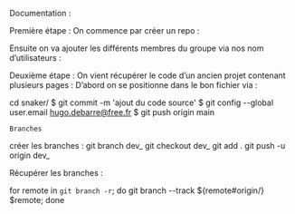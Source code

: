 Documentation :

Première étape :
On commence par créer un repo :
 
 
Ensuite on va ajouter les différents membres du groupe via nos nom d’utilisateurs :
 
Deuxième étape :
On vient récupérer le code d’un ancien projet contenant plusieurs pages :
D’abord on se positionne dans le bon fichier via : 

cd snaker/
$ git commit -m 'ajout du code source'
$ git config --global user.email hugo.debarre@free.fr
$ git push origin main

    Branches

créer les branches :
git branch dev_
git checkout dev_
git add .
git push -u origin dev_


Récupérer les branches :

for remote in `git branch -r`; do git branch --track ${remote#origin/} $remote; done